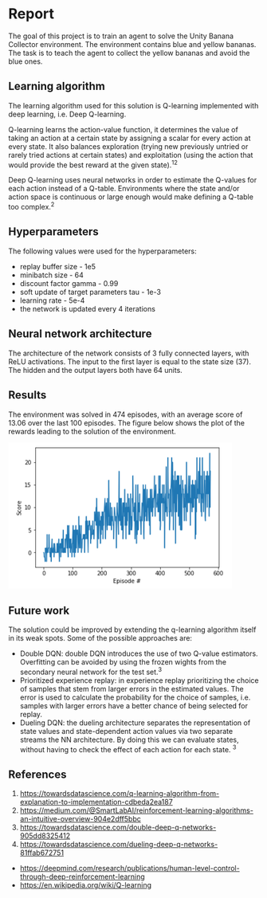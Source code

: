 # Report

The goal of this project is to train an agent to solve the Unity Banana Collector environment. The environment contains blue and yellow bananas. The task is to teach the agent to collect the yellow bananas and avoid the blue ones.

## Learning algorithm

The learning algorithm used for this solution is Q-learning implemented with deep learning, i.e. Deep Q-learning.

Q-learning learns the action-value function, it determines the value of taking an action at a certain state by assigning a scalar for every action at every state. It also balances exploration (trying new previously untried or rarely tried actions at certain states) and exploitation (using the action that would provide the best reward at the given state).<sup>1</sup><sup>2</sup>

Deep Q-learning uses neural networks in order to estimate the Q-values for each action instead of a Q-table. Environments where the state and/or action space is continuous or large enough would make defining a Q-table too complex.<sup>2</sup>

## Hyperparameters

The following values were used for the hyperparameters:

* replay buffer size - 1e5
* minibatch size - 64
* discount factor gamma - 0.99
* soft update of target parameters tau - 1e-3
* learning rate - 5e-4  
* the network is updated every 4 iterations	

## Neural network architecture

The architecture of the network consists of 3 fully connected layers, with ReLU activations. The input to the first layer is equal to the state size (37). The hidden and the output layers both have 64 units.

## Results

The environment was solved in 474 episodes, with an average score of 13.06 over the last 100 episodes. The figure below shows the plot of the rewards leading to the solution of the environment.

<img src="/score_plot.png"/>

## Future work	 	

The solution could be improved by extending the q-learning algorithm itself in its weak spots. Some of the possible approaches are:
* Double DQN: double DQN introduces the use of two Q-value estimators. Overfitting can be avoided by using the frozen wights from the secondary neural network for the test set.<sup>3</sup>
* Prioritized experience replay: in experience replay prioritizing the choice of samples that stem from larger errors in the estimated values. The error is used to calculate the probability for the choice of samples, i.e. samples with larger errors have a better chance of being selected for replay.
* Dueling DQN: the dueling architecture separates the representation of state values and state-dependent action values via two separate streams the NN architecture. By doing this we can evaluate states, without having to check the effect of each action for each state. <sup>3</sup>

## References
1. https://towardsdatascience.com/q-learning-algorithm-from-explanation-to-implementation-cdbeda2ea187
2. https://medium.com/@SmartLabAI/reinforcement-learning-algorithms-an-intuitive-overview-904e2dff5bbc
3. https://towardsdatascience.com/double-deep-q-networks-905dd8325412
4. https://towardsdatascience.com/dueling-deep-q-networks-81ffab672751
* https://deepmind.com/research/publications/human-level-control-through-deep-reinforcement-learning
* https://en.wikipedia.org/wiki/Q-learning